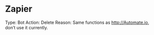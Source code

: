 # Zapier

Type: Bot
Action: Delete
Reason: Same functions as http://Automate.io, don’t use it currently.